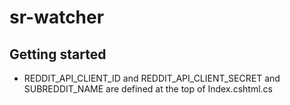 # sr-watcher



## Getting started

* REDDIT_API_CLIENT_ID and REDDIT_API_CLIENT_SECRET and SUBREDDIT_NAME are defined at the top of Index.cshtml.cs 